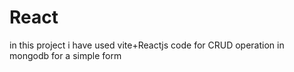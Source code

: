 # React
in this project i have used vite+Reactjs code for CRUD operation in mongodb for a simple form
